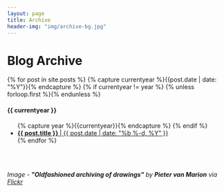```yaml
---
layout: page
title: Archive
header-img: "img/archive-bg.jpg"
---
```

<div class="page-content wc-container">
  <h1>Blog Archive</h1>  
  {% for post in site.posts %}
    {% capture currentyear %}{{post.date | date: "%Y"}}{% endcapture %}
    {% if currentyear != year %}
      {% unless forloop.first %}</ul>{% endunless %}
        <h4>{{ currentyear }}</h4>
        <ul class="posts">
        {% capture year %}{{currentyear}}{% endcapture %} 
      {% endif %}
    <li><a href="{{ post.url | prepend: site.baseurl }}"><b>{{ post.title }} </b> | {{ post.date | date: "%b %-d, %Y" }}  </a></li>
{% endfor %}
</div>

<br><br>

<i>Image - <b>"Oldfashioned archiving of drawings"</b> by <b>Pieter van Marion</b> via <a href="https://flic.kr/p/p3rDGd">Flickr</a><i> <br>
